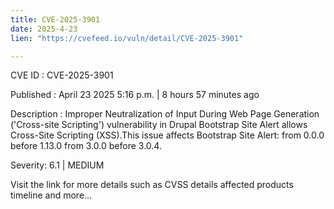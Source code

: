 ```yaml
---
title: CVE-2025-3901
date: 2025-4-23
lien: "https://cvefeed.io/vuln/detail/CVE-2025-3901"

---
```


CVE ID : CVE-2025-3901

Published :  April 23
2025
5:16 p.m. | 8 hours
57 minutes ago

Description : Improper Neutralization of Input During Web Page Generation ('Cross-site Scripting') vulnerability in Drupal Bootstrap Site Alert allows Cross-Site Scripting (XSS).This issue affects Bootstrap Site Alert: from 0.0.0 before 1.13.0
from 3.0.0 before 3.0.4.

Severity: 6.1 | MEDIUM

Visit the link for more details
such as CVSS details
affected products
timeline
and more...
